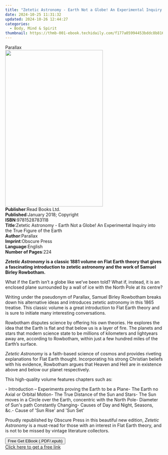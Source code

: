 ```yaml
---
title: "Zetetic Astronomy - Earth Not a Globe! An Experimental Inquiry into the True Figure of the Earth: Proving it a Plane, Without Axial or Orbital Motion; and the Only Material World in the Universe! | Free Book"
date: 2024-10-25 11:31:32
updated: 2024-10-26 12:44:27
categories:
  - Body, Mind & Spirit
thumbnail: https://thmb-001-ebook.techidaily.com/f177a05994453bddc8b816d65f5e6497386fc54b98198321e2b5300cea50911b.jpg
---
```

<main id="book-container">
  <div class="flex flex-col">
    <div class="book-brief flex-1 py-6 px-4 sm:p-6 md:py-10 md:px-8">
      <!-- brief-->
      <div class="book-brief-main">Parallax</div>
    </div>
    <div
      class="book-meta-info flex-1 grid gap-4 col-start-1 col-end-3 row-start-1 sm:mb-6 sm:grid-cols-4 lg:gap-6 lg:col-start-2 lg:row-end-6 lg:row-span-6 lg:mb-0"
    >
      <div
        class="book-meta-info-left place-content-center mt-4 p-4 text-sm leading-6 col-start-2 col-span-2 dark:text-slate-400"
      >
        <img
          class="w-full h-500 object-cover rounded-lg sm:h-255 sm:col-span-2 lg:col-span-full"
          src="https://img-001-ebook.techidaily.com/2cd9e375f31d7ba4a9fa898c037b7314470eea8067c1b76faf7875d874d4975b.jpg"
          alt=""
          width="312"
          height="500"
        />
      </div>
      <div
        class="book-meta-info-right mt-2 col-start-1 row-start-2 col-span-3 self-center"
      >
        <!-- meta data  -->
        <div class="flex flex-col px-4 md:px-8">
          <div class="flex-1">
            <strong>Publisher</strong>:<span class="px-2">Read Books Ltd.</span>
          </div>
          <div class="flex-1">
            <strong>Published</strong>:<span class="px-2"
              >January 2018; Copyright</span
            >
          </div>
          <div class="flex-1">
            <strong>ISBN</strong>:<span class="px-2">9781528783118</span>
          </div>
          <div class="flex-1">
            <strong>Title</strong>:<span class="px-2"
              >Zetetic Astronomy - Earth Not a Globe! An Experimental Inquiry
              into the True Figure of the Earth</span
            >
          </div>
          <div class="flex-1">
            <strong>Author</strong>:<span class="px-2">Parallax</span>
          </div>
          <div class="flex-1">
            <strong>Imprint</strong>:<span class="px-2">Obscure Press</span>
          </div>
          <div class="flex-1">
            <strong>Language</strong>:<span class="px-2">English</span>
          </div>
          <div class="flex-1">
            <strong>Number of Pages</strong>:<span class="px-2">224</span>
          </div>
        </div>
      </div>
    </div>
    <div class="book-description flex-1 py-6 px-4 sm:p-6 md:py-10 md:px-8">
      <div class="book-description-main">
        <div accordion-content="" id="description">
          <p>
            <b
              ><i>Zetetic Astronomy</i> is a classic 1881 volume on Flat Earth
              theory that gives a fascinating introduction to zetetic astronomy
              and the work of Samuel Birley Rowbotham.
            </b>
          </p>
          <p>
            What if the Earth isn’t a globe like we’ve been told? What if,
            instead, it is an enclosed plane surrounded by a wall of ice with
            the North Pole at its centre?
          </p>
          <p>
            Writing under the pseudonym of Parallax, Samuel Birley Rowbotham
            breaks down his alternative ideas and introduces zetetic astronomy
            in this 1865 treatise. This classic volume is a great introduction
            to Flat Earth theory and is sure to initiate many interesting
            conversations.
          </p>
          <p>
            Rowbotham disputes science by offering his own theories. He explores
            the idea that the Earth is flat and that below us is a layer of
            fire. The planets and stars that modern science state to be millions
            of kilometers and lightyears away are, according to Rowbotham,
            within just a few hundred miles of the Earth’s surface.
          </p>
          <p>
            <i>Zetetic Astronomy</i> is a faith-based science of cosmos and
            provides riveting explanations for Flat Earth thought. Incorporating
            his strong Christian beliefs with his evidence, Rowbotham argues
            that Heaven and Hell are in existence above and below our planet
            respectively.
          </p>
          <p>This high-quality volume features chapters such as:</p>
          - Introduction – Experiments proving the Earth to be a Plane- The
          Earth no Axial or Orbital Motion- The True Distance of the Sun and
          Stars- The Sun moves in a Circle over the Earth, concentric with the
          North Pole- Diameter of Sun's path Constantly Changing- Causes of Day
          and Night, Seasons, &amp;c.- Cause of 'Sun Rise' and 'Sun Set’<br />
          <p>
            Proudly republished by Obscure Press in this beautiful new edition,
            <i>Zetetic Astronomy</i> is a must-read for those with an interest
            in Flat Earth theory, and is not to be missed by vintage literature
            collectors.
          </p>
        </div>
        <div class="accordion-fader"></div>
      </div>
    </div>
    <div class="book-excerpts flex-1 py-6 px-4 sm:p-6 md:py-10 md:px-8"></div>
    <div
      class="book-about-author flex-1 py-6 px-4 sm:p-6 md:py-10 md:px-8"
    ></div>
    <div class="book-free-get flex-1 py-6 px-4 sm:p-6 md:py-10 md:px-8">
      <button
        id="btn-free-get"
        class="bg-blue-500 hover:bg-blue-700 text-white font-bold py-2 px-4 rounded"
      >
        Free Get EBook (.PDF/.epub)
      </button>
      <div id="countdown-display" class="px-2 text-lg mt-2"></div>
      <a
        id="free-link"
        class="hidden bg-blue-500 hover:bg-blue-700 text-white font-bold py-2 px-4 rounded"
        href="https://www.ebooks.com/en-us/book/138543674/zetetic-astronomy-earth-not-a-globe-an-experimental-inquiry-into-the-true-figure-of-the-earth-proving-it-a-plane-without-axial-or-orbital-motion-and-the-only-material-world-in-the-universe/parallax/"
        target="_blank"
        >Click here to get a free link</a
      >
    </div>
    <script>
      let countdownTime = 0;
      let countdownInterval = null;
      document
        .getElementById('btn-free-get')
        .addEventListener('click', startCountdown);
      function startCountdown() {
        countdownTime = new Date().getTime() + 60000 * 3;
        countdownInterval = setInterval(updateCountdown, 1000);
        document.getElementById('btn-free-get').disabled = true;
        document
          .getElementById('btn-free-get')
          .classList.add('bg-gray-500', 'cursor-not-allowed');
      }
      function updateCountdown() {
        let currentTime = new Date().getTime();
        let timeLeft = countdownTime - currentTime;
        let secondsLeft = Math.floor(timeLeft / 1000);
        document.getElementById('countdown-display').innerHTML =
          `Remaining time: ${secondsLeft} seconds.`;
        if (secondsLeft <= 0) {
          clearInterval(countdownInterval);
          document.getElementById('btn-free-get').classList.add('hidden');
          document.getElementById('free-link').classList.remove('hidden');
          document.getElementById('countdown-display').innerHTML = '';
        }
      }
    </script>
  </div>
</main>
